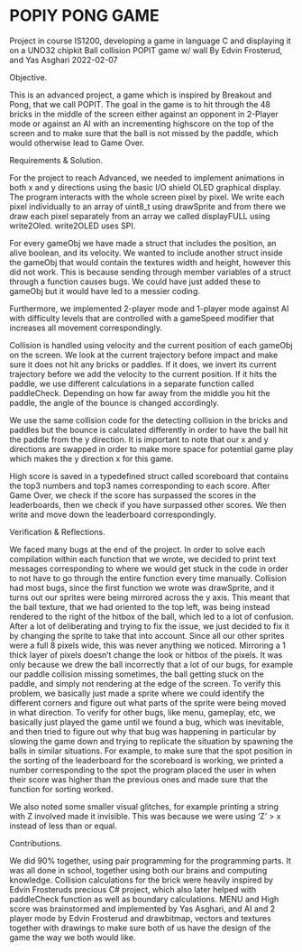 # POPIY PONG GAME
Project in course IS1200, developing a game in language C and displaying it on a UNO32 chipkit
Ball collision POPIT game w/ wall
By Edvin Frosterud, and Yas Asghari
2022-02-07

Objective.

This is an advanced project, a game which is inspired by Breakout and Pong, that we call POPIT. The goal in the game is to hit through the 48 bricks in the middle of the screen either against an opponent in 2-Player mode or against an AI with an incrementing highscore on the top of the screen and to make sure that the ball is not missed by the paddle, which would otherwise lead to Game Over.

Requirements & Solution.

For the project to reach Advanced, we needed to implement animations in both x and y directions using the basic I/O shield OLED graphical display. The program interacts with the whole screen pixel by pixel. We write each pixel individually to an array of uint8_t using drawSprite and from there we draw each pixel separately from an array we called displayFULL using write2Oled. write2OLED uses SPI.

For every gameObj we have made a struct that includes the position, an alive boolean, and its velocity. We wanted to include another struct inside the gameObj that would contain the textures width and height, however this did not work. This is because sending through member variables of a struct through a function causes bugs. We could have just added these to gameObj but it would have led to a messier coding.

Furthermore, we implemented 2-player mode and 1-player mode against AI with difficulty levels that are controlled with a gameSpeed modifier that increases all movement correspondingly.

Collision is handled using velocity and the current position of each gameObj on the screen. We look at the current trajectory before impact and make sure it does not hit any bricks or paddles. If it does, we invert its current trajectory before we add the velocity to the current position. If it hits the paddle, we use different calculations in a separate function called paddleCheck. Depending on how far away from the middle you hit the paddle, the angle of the bounce is changed accordingly.

We use the same collision code for the detecting collision in the bricks and paddles but the bounce is calculated differently in order to have the ball hit the paddle from the y direction. It is important to note that our x and y directions are swapped in order to make more space for potential game play which makes the y direction x for this game.

High score is saved in a typedefined struct called scoreboard that contains the top3 numbers and top3 names corresponding to each score. After Game Over, we check if the score has surpassed the scores in the leaderboards, then we check if you have surpassed other scores. We then write and move down the leaderboard correspondingly.

Verification & Reflections.

We faced many bugs at the end of the project. In order to solve each compilation within each function that we wrote, we decided to print text messages corresponding to where we would get stuck in the code in order to not have to go through the entire function every time manually.
Collision had most bugs, since the first function we wrote was drawSprite, and it turns out our sprites were being mirrored across the y axis. This meant that the ball texture, that we had oriented to the top left, was being instead rendered to the right of the hitbox of the ball, which led to a lot of confusion.
After a lot of deliberating and trying to fix the issue, we just decided to fix it by changing the sprite to take that into account. Since all our other sprites were a full 8 pixels wide, this was never anything we noticed. Mirroring a 1 thick layer of pixels doesn’t change the look or hitbox of the pixels. It was only because we drew the ball incorrectly that a lot of our bugs, for example our paddle collision missing sometimes, the ball getting stuck on the paddle, and simply not rendering at the edge of the screen.
To verify this problem, we basically just made a sprite where we could identify the different corners and figure out what parts of the sprite were being moved in what direction.
To verify for other bugs, like menu, gameplay, etc, we basically just played the game until we found a bug, which was inevitable, and then tried to figure out why that bug was happening in particular by slowing the game down and trying to replicate the situation by spawning the balls in similar situations.
For example, to make sure that the spot position in the sorting of the leaderboard for the scoreboard is working, we printed a number corresponding to the spot the program placed the user in when their score was higher than the previous ones and made sure that the function for sorting worked.

We also noted some smaller visual glitches, for example printing a string with Z involved made it invisible. This was because we were using ‘Z’ > x instead of less than or equal.

Contributions.

We did 90% together, using pair programming for the programming parts. It was all done in school, together using both our brains and computing knowledge. Collision calculations for the brick were heavily inspired by Edvin Frosteruds precious C# project, which also later helped with paddleCheck function as well as boundary calculations. MENU and High score was brainstormed and implemented by Yas Asghari, and AI and 2 player mode by Edvin Frosterud and drawbitmap, vectors and textures together with drawings to make sure both of us have the design of the game the way we both would like.
